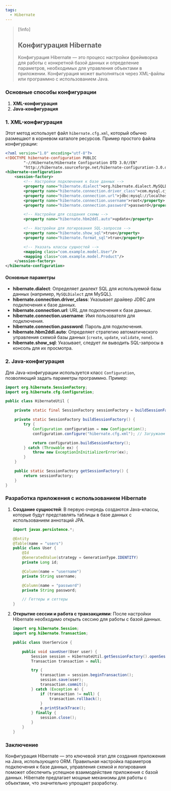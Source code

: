 ```yaml
---
tags:
  - Hibernate
---
```


> [!info]
> ## Конфигурация Hibernate
> 
> Конфигурация Hibernate — это процесс настройки фреймворка для работы с конкретной базой данных и определение параметров, необходимых для управления объектами в приложении. Конфигурация может выполняться через XML-файлы или программно с использованием Java.

### Основные способы конфигурации

1. **XML-конфигурация**
2. **Java-конфигурация**

### 1. XML-конфигурация

Этот метод использует файл `hibernate.cfg.xml`, который обычно размещают в корневом каталоге ресурсов. Пример простого файла конфигурации:

```xml
<?xml version="1.0" encoding="utf-8"?>
<!DOCTYPE hibernate-configuration PUBLIC 
        "-//Hibernate/Hibernate Configuration DTD 3.0//EN" 
        "http://hibernate.sourceforge.net/hibernate-configuration-3.0.dtd">
<hibernate-configuration>
    <session-factory>
        <!-- Настройки подключения к базе данных -->
        <property name="hibernate.dialect">org.hibernate.dialect.MySQLDialect</property>
        <property name="hibernate.connection.driver_class">com.mysql.cj.jdbc.Driver</property>
        <property name="hibernate.connection.url">jdbc:mysql://localhost:3306/mydatabase</property>
        <property name="hibernate.connection.username">root</property>
        <property name="hibernate.connection.password">password</property>

        <!-- Настройки для создания схемы -->
        <property name="hibernate.hbm2ddl.auto">update</property>

        <!-- Настройки для логирования SQL-запросов -->
        <property name="hibernate.show_sql">true</property>
        <property name="hibernate.format_sql">true</property>

        <!-- Указать классы сущностей -->
        <mapping class="com.example.model.User"/>
        <mapping class="com.example.model.Product"/>
    </session-factory>
</hibernate-configuration>
```

#### Основные параметры

- **hibernate.dialect**: Определяет диалект SQL для используемой базы данных (например, `MySQLDialect` для MySQL).
- **hibernate.connection.driver_class**: Указывает драйвер JDBC для подключения к базе данных.
- **hibernate.connection.url**: URL для подключения к базе данных.
- **hibernate.connection.username**: Имя пользователя для подключения.
- **hibernate.connection.password**: Пароль для подключения.
- **hibernate.hbm2ddl.auto**: Определяет стратегию автоматического управления схемой базы данных (`create`, `update`, `validate`, `none`).
- **hibernate.show_sql**: Указывает, следует ли выводить SQL-запросы в консоль для их просмотра.

### 2. Java-конфигурация

Для Java-конфигурации используется класс `Configuration`, позволяющий задать параметры программно. Пример:

```java
import org.hibernate.SessionFactory;
import org.hibernate.cfg.Configuration;

public class HibernateUtil {

    private static final SessionFactory sessionFactory = buildSessionFactory();

    private static SessionFactory buildSessionFactory() {
        try {
            Configuration configuration = new Configuration();
            configuration.configure("hibernate.cfg.xml"); // Загружаем настройки из XML

            return configuration.buildSessionFactory();
        } catch (Throwable ex) {
            throw new ExceptionInInitializerError(ex);
        }
    }

    public static SessionFactory getSessionFactory() {
        return sessionFactory;
    }
}
```

### Разработка приложения с использованием Hibernate

1. **Создание сущностей**: В первую очередь создаются Java-классы, которые будут представлять таблицы в базе данных с использованием аннотаций JPA.

    ```java
    import javax.persistence.*;

    @Entity
    @Table(name = "users")
    public class User {
        @Id
        @GeneratedValue(strategy = GenerationType.IDENTITY)
        private Long id;

        @Column(name = "username")
        private String username;

        @Column(name = "password")
        private String password;

        // Геттеры и сеттеры
    }
    ```

2. **Открытие сессии и работа с транзакциями**: После настройки Hibernate необходимо открыть сессию для работы с базой данных.

    ```java
    import org.hibernate.Session;
    import org.hibernate.Transaction;

    public class UserService {

        public void saveUser(User user) {
            Session session = HibernateUtil.getSessionFactory().openSession();
            Transaction transaction = null;

            try {
                transaction = session.beginTransaction();
                session.save(user);
                transaction.commit();
            } catch (Exception e) {
                if (transaction != null) {
                    transaction.rollback();
                }
                e.printStackTrace();
            } finally {
                session.close();
            }
        }
    }
    ```

### Заключение

Конфигурация Hibernate — это ключевой этап для создания приложения на Java, использующего ORM. Правильная настройка параметров подключения к базе данных, управления схемой и логирования поможет обеспечить успешное взаимодействие приложения с базой данных. Hibernate предлагает мощные механизмы для работы с объектами, что значительно упрощает разработку.